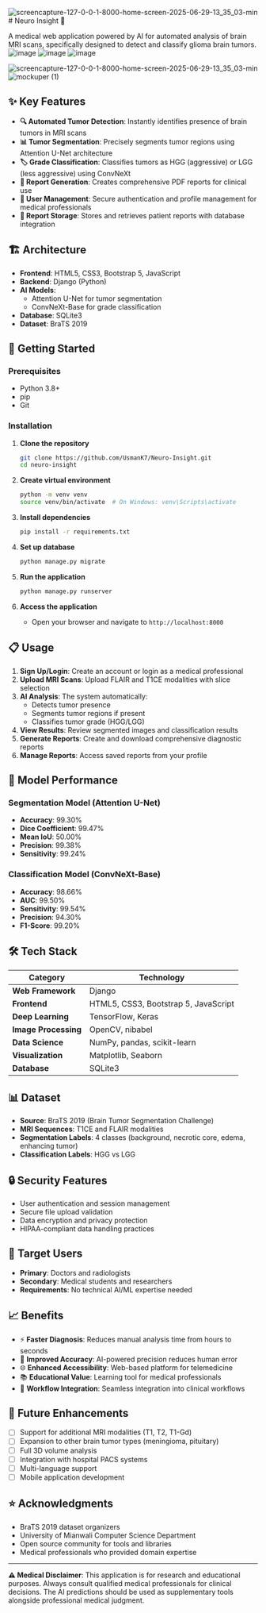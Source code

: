 ![screencapture-127-0-0-1-8000-home-screen-2025-06-29-13_35_03-min](https://github.com/user-attachments/assets/ac2bcd4f-cd87-40ee-8a57-7fa40c9c7705)# Neuro Insight 🧠

A medical web application powered by AI for automated analysis of brain MRI scans, specifically designed to detect and classify glioma brain tumors.
![image](https://github.com/user-attachments/assets/771dd969-0146-4bd9-b3ff-f66fd00661c5)
![image](https://github.com/user-attachments/assets/032caca0-f5ce-4894-9fd1-c7aa740dc8e4)
![image](https://github.com/user-attachments/assets/2a578f1f-859c-46be-9f85-dfb0a152880b)

![screencapture-127-0-0-1-8000-home-screen-2025-06-29-13_35_03-min](https://github.com/user-attachments/assets/1f0a2b60-0501-4573-a65e-f84cff3814d1)
![mockuper (1)](https://github.com/user-attachments/assets/c0b9cb82-ef48-4255-bebf-52976885f278)

## ✨ Key Features

- **🔍 Automated Tumor Detection**: Instantly identifies presence of brain tumors in MRI scans
- **📊 Tumor Segmentation**: Precisely segments tumor regions using Attention U-Net architecture
- **🏷️ Grade Classification**: Classifies tumors as HGG (aggressive) or LGG (less aggressive) using ConvNeXt
- **📄 Report Generation**: Creates comprehensive PDF reports for clinical use
- **👤 User Management**: Secure authentication and profile management for medical professionals
- **💾 Report Storage**: Stores and retrieves patient reports with database integration

## 🏗️ Architecture

- **Frontend**: HTML5, CSS3, Bootstrap 5, JavaScript
- **Backend**: Django (Python)
- **AI Models**: 
  - Attention U-Net for tumor segmentation
  - ConvNeXt-Base for grade classification
- **Database**: SQLite3
- **Dataset**: BraTS 2019

## 🚀 Getting Started

### Prerequisites

- Python 3.8+
- pip
- Git

### Installation

1. **Clone the repository**
   ```bash
   git clone https://github.com/UsmanK7/Neuro-Insight.git
   cd neuro-insight
   ```

2. **Create virtual environment**
   ```bash
   python -m venv venv
   source venv/bin/activate  # On Windows: venv\Scripts\activate
   ```

3. **Install dependencies**
   ```bash
   pip install -r requirements.txt
   ```

4. **Set up database**
   ```bash
   python manage.py migrate
   ```

5. **Run the application**
   ```bash
   python manage.py runserver
   ```

6. **Access the application**
   - Open your browser and navigate to `http://localhost:8000`

## 📋 Usage

1. **Sign Up/Login**: Create an account or login as a medical professional
2. **Upload MRI Scans**: Upload FLAIR and T1CE modalities with slice selection
3. **AI Analysis**: The system automatically:
   - Detects tumor presence
   - Segments tumor regions if present
   - Classifies tumor grade (HGG/LGG)
4. **View Results**: Review segmented images and classification results
5. **Generate Reports**: Create and download comprehensive diagnostic reports
6. **Manage Reports**: Access saved reports from your profile

## 🔬 Model Performance

### Segmentation Model (Attention U-Net)
- **Accuracy**: 99.30%
- **Dice Coefficient**: 99.47%
- **Mean IoU**: 50.00%
- **Precision**: 99.38%
- **Sensitivity**: 99.24%

### Classification Model (ConvNeXt-Base)
- **Accuracy**: 98.66%
- **AUC**: 99.50%
- **Sensitivity**: 99.54%
- **Precision**: 94.30%
- **F1-Score**: 99.20%

## 🛠️ Tech Stack

| Category | Technology |
|----------|------------|
| **Web Framework** | Django |
| **Frontend** | HTML5, CSS3, Bootstrap 5, JavaScript |
| **Deep Learning** | TensorFlow, Keras |
| **Image Processing** | OpenCV, nibabel |
| **Data Science** | NumPy, pandas, scikit-learn |
| **Visualization** | Matplotlib, Seaborn |
| **Database** | SQLite3 |

## 📊 Dataset

- **Source**: BraTS 2019 (Brain Tumor Segmentation Challenge)
- **MRI Sequences**: T1CE and FLAIR modalities
- **Segmentation Labels**: 4 classes (background, necrotic core, edema, enhancing tumor)
- **Classification Labels**: HGG vs LGG

## 🔒 Security Features

- User authentication and session management
- Secure file upload validation
- Data encryption and privacy protection
- HIPAA-compliant data handling practices

## 🎯 Target Users

- **Primary**: Doctors and radiologists
- **Secondary**: Medical students and researchers
- **Requirements**: No technical AI/ML expertise needed

## 📈 Benefits

- ⚡ **Faster Diagnosis**: Reduces manual analysis time from hours to seconds
- 🎯 **Improved Accuracy**: AI-powered precision reduces human error
- 🌐 **Enhanced Accessibility**: Web-based platform for telemedicine
- 📚 **Educational Value**: Learning tool for medical professionals
- 💼 **Workflow Integration**: Seamless integration into clinical workflows

## 🔮 Future Enhancements

- [ ] Support for additional MRI modalities (T1, T2, T1-Gd)
- [ ] Expansion to other brain tumor types (meningioma, pituitary)
- [ ] Full 3D volume analysis
- [ ] Integration with hospital PACS systems
- [ ] Multi-language support
- [ ] Mobile application development

## ⭐ Acknowledgments

- BraTS 2019 dataset organizers
- University of Mianwali Computer Science Department
- Open source community for tools and libraries
- Medical professionals who provided domain expertise

---

**⚠️ Medical Disclaimer**: This application is for research and educational purposes. Always consult qualified medical professionals for clinical decisions. The AI predictions should be used as supplementary tools alongside professional medical judgment.
